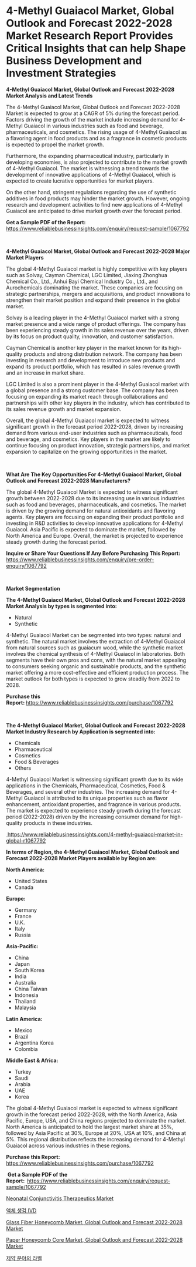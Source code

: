 <p><h1>4-Methyl Guaiacol Market, Global Outlook and Forecast 2022-2028 Market Research Report Provides Critical Insights that can help Shape Business Development and Investment Strategies</h1></p><p><strong>4-Methyl Guaiacol Market, Global Outlook and Forecast 2022-2028 Market Analysis and Latest Trends</strong></p>
<p><p>The 4-Methyl Guaiacol Market, Global Outlook and Forecast 2022-2028 Market is expected to grow at a CAGR of 5% during the forecast period. Factors driving the growth of the market include increasing demand for 4-Methyl Guaiacol in various industries such as food and beverage, pharmaceuticals, and cosmetics. The rising usage of 4-Methyl Guaiacol as a flavoring agent in food products and as a fragrance in cosmetic products is expected to propel the market growth.</p><p>Furthermore, the expanding pharmaceutical industry, particularly in developing economies, is also projected to contribute to the market growth of 4-Methyl Guaiacol. The market is witnessing a trend towards the development of innovative applications of 4-Methyl Guaiacol, which is expected to create lucrative opportunities for market players.</p><p>On the other hand, stringent regulations regarding the use of synthetic additives in food products may hinder the market growth. However, ongoing research and development activities to find new applications of 4-Methyl Guaiacol are anticipated to drive market growth over the forecast period.</p></p>
<p><strong>Get a Sample PDF of the Report:&nbsp;</strong> <a href="https://www.reliablebusinessinsights.com/enquiry/request-sample/1067792">https://www.reliablebusinessinsights.com/enquiry/request-sample/1067792</a></p>
<p>&nbsp;</p>
<p><strong>4-Methyl Guaiacol Market, Global Outlook and Forecast 2022-2028 Major Market Players</strong></p>
<p><p>The global 4-Methyl Guaiacol market is highly competitive with key players such as Solvay, Cayman Chemical, LGC Limited, Jiaxing Zhonghua Chemical Co., Ltd., Anhui Bayi Chemical Industry Co., Ltd., and Aurochemicals dominating the market. These companies are focusing on strategic partnerships, mergers and acquisitions, and product innovations to strengthen their market position and expand their presence in the global market.</p><p>Solvay is a leading player in the 4-Methyl Guaiacol market with a strong market presence and a wide range of product offerings. The company has been experiencing steady growth in its sales revenue over the years, driven by its focus on product quality, innovation, and customer satisfaction.</p><p>Cayman Chemical is another key player in the market known for its high-quality products and strong distribution network. The company has been investing in research and development to introduce new products and expand its product portfolio, which has resulted in sales revenue growth and an increase in market share.</p><p>LGC Limited is also a prominent player in the 4-Methyl Guaiacol market with a global presence and a strong customer base. The company has been focusing on expanding its market reach through collaborations and partnerships with other key players in the industry, which has contributed to its sales revenue growth and market expansion.</p><p>Overall, the global 4-Methyl Guaiacol market is expected to witness significant growth in the forecast period 2022-2028, driven by increasing demand from various end-user industries such as pharmaceuticals, food and beverage, and cosmetics. Key players in the market are likely to continue focusing on product innovation, strategic partnerships, and market expansion to capitalize on the growing opportunities in the market.</p></p>
<p>&nbsp;</p>
<p><strong>What Are The Key Opportunities For 4-Methyl Guaiacol Market, Global Outlook and Forecast 2022-2028 Manufacturers?</strong></p>
<p><p>The global 4-Methyl Guaiacol Market is expected to witness significant growth between 2022-2028 due to its increasing use in various industries such as food and beverages, pharmaceuticals, and cosmetics. The market is driven by the growing demand for natural antioxidants and flavoring agents. Key players are focusing on expanding their product portfolio and investing in R&D activities to develop innovative applications for 4-Methyl Guaiacol. Asia Pacific is expected to dominate the market, followed by North America and Europe. Overall, the market is projected to experience steady growth during the forecast period.</p></p>
<p><strong>Inquire or Share Your Questions If Any Before Purchasing This Report:</strong> <a href="https://www.reliablebusinessinsights.com/enquiry/pre-order-enquiry/1067792">https://www.reliablebusinessinsights.com/enquiry/pre-order-enquiry/1067792</a></p>
<p>&nbsp;</p>
<p><strong>Market Segmentation</strong></p>
<p><strong>The 4-Methyl Guaiacol Market, Global Outlook and Forecast 2022-2028 Market Analysis by types is segmented into:</strong></p>
<p><ul><li>Natural</li><li>Synthetic</li></ul></p>
<p><p>4-Methyl Guaiacol Market can be segmented into two types: natural and synthetic. The natural market involves the extraction of 4-Methyl Guaiacol from natural sources such as guaiacum wood, while the synthetic market involves the chemical synthesis of 4-Methyl Guaiacol in laboratories. Both segments have their own pros and cons, with the natural market appealing to consumers seeking organic and sustainable products, and the synthetic market offering a more cost-effective and efficient production process. The market outlook for both types is expected to grow steadily from 2022 to 2028.</p></p>
<p><strong>Purchase this Report:&nbsp;</strong><a href="https://www.reliablebusinessinsights.com/purchase/1067792">https://www.reliablebusinessinsights.com/purchase/1067792</a></p>
<p>&nbsp;</p>
<p><strong>The 4-Methyl Guaiacol Market, Global Outlook and Forecast 2022-2028 Market Industry Research by Application is segmented into:</strong></p>
<p><ul><li>Chemicals</li><li>Pharmaceutical</li><li>Cosmetics</li><li>Food & Beverages</li><li>Others</li></ul></p>
<p><p>4-Methyl Guaiacol Market is witnessing significant growth due to its wide applications in the Chemicals, Pharmaceutical, Cosmetics, Food & Beverages, and several other industries. The increasing demand for 4-Methyl Guaiacol is attributed to its unique properties such as flavor enhancement, antioxidant properties, and fragrance in various products. The market is expected to experience steady growth during the forecast period (2022-2028) driven by the increasing consumer demand for high-quality products in these industries.</p></p>
<p><a href="https://www.reliablebusinessinsights.com/4-methyl-guaiacol-market-in-global-r1067792">&nbsp;https://www.reliablebusinessinsights.com/4-methyl-guaiacol-market-in-global-r1067792</a></p>
<p><strong>In terms of Region, the 4-Methyl Guaiacol Market, Global Outlook and Forecast 2022-2028 Market Players available by Region are:</strong></p>
<p>
    <p> <strong> North America: </strong>
        <ul>
            <li>United States</li>
            <li>Canada</li>
        </ul>
        </p> 
    <p> <strong> Europe: </strong>
        <ul>
            <li>Germany</li>
            <li>France</li>
            <li>U.K.</li>
            <li>Italy</li>
            <li>Russia</li>
        </ul>
        </p> 
    <p> <strong> Asia-Pacific: </strong>
        <ul>
            <li>China</li>
            <li>Japan</li>
            <li>South Korea</li>
            <li>India</li>
            <li>Australia</li>
            <li>China Taiwan</li>
            <li>Indonesia</li>
            <li>Thailand</li>
            <li>Malaysia</li>
        </ul>
        </p> 
    <p> <strong> Latin America: </strong>
        <ul>
            <li>Mexico</li>
            <li>Brazil</li>
            <li>Argentina Korea</li>
            <li>Colombia</li>
        </ul>
        </p> 
    <p> <strong> Middle East & Africa: </strong>
        <ul>
            <li>Turkey</li>
            <li>Saudi</li>
            <li>Arabia</li>
            <li>UAE</li>
            <li>Korea</li>
        </ul>
    </p>
    </p>
<p><p>The global 4-Methyl Guaiacol market is expected to witness significant growth in the forecast period 2022-2028, with the North America, Asia Pacific, Europe, USA, and China regions projected to dominate the market. North America is anticipated to hold the largest market share at 35%, followed by Asia Pacific at 30%, Europe at 20%, USA at 10%, and China at 5%. This regional distribution reflects the increasing demand for 4-Methyl Guaiacol across various industries in these regions.</p></p>
<p><strong>Purchase this Report: </strong><a href="https://www.reliablebusinessinsights.com/purchase/1067792">https://www.reliablebusinessinsights.com/purchase/1067792</a></p>
<p>&nbsp;<strong>Get a Sample PDF of the Report:&nbsp;&nbsp;</strong><a href="https://www.reliablebusinessinsights.com/enquiry/request-sample/1067792">https://www.reliablebusinessinsights.com/enquiry/request-sample/1067792</a></p>
<p><strong></strong></p>
<p><p><a href="https://www.linkedin.com/pulse/neonatal-conjunctivitis-therapeutics-market-analysis-sze-forecasted-qv4ae">Neonatal Conjunctivitis Therapeutics Market</a></p><p><a href="https://medium.com/@audieyost2004/%EC%95%A1%EC%B2%B4-%EC%83%9D%EC%B2%B4%EA%B2%80%EC%82%AC-ivd-%EC%8B%9C%EC%9E%A5-%EB%B6%84%EC%84%9D-%EB%B0%8F-2024%EB%85%84%EB%B6%80%ED%84%B0-2031%EB%85%84%EA%B9%8C%EC%A7%80%EC%9D%98-%ED%81%AC%EA%B8%B0-%EC%98%88%EC%B8%A1-ef421e39cfed">액체 생검 IVD</a></p><p><a href="https://github.com/ruddyyedelwadw/Market-Research-Report-List-2/blob/main/glass-fiber-honeycomb-market-global-outlook-and-forecast-2022-2028-market.md">Glass Fiber Honeycomb Market, Global Outlook and Forecast 2022-2028 Market</a></p><p><a href="https://github.com/lorenzaSchmeler/Market-Research-Report-List-1/blob/main/paper-honeycomb-core-market-global-outlook-and-forecast-2022-2028-market.md">Paper Honeycomb Core Market, Global Outlook and Forecast 2022-2028 Market</a></p><p><a href="https://medium.com/@achimcoteanu1/%EC%A0%9C%EC%95%BD-%EC%8B%9C%EC%9E%A5%EC%9D%98-%EB%A0%88%EC%9D%B4%EB%B8%94-%EC%8B%9C%EC%9E%A5-%EC%A0%90%EC%9C%A0%EC%9C%A8-%EC%8B%9C%EC%9E%A5-%EB%8F%99%ED%96%A5-%EA%B7%B8%EB%A6%AC%EA%B3%A0-%EB%AF%B8%EB%9E%98-%EC%84%B1%EC%9E%A5-%ED%83%90%EC%83%89-a8448d5c734a">제약 분야의 라벨</a></p></p>